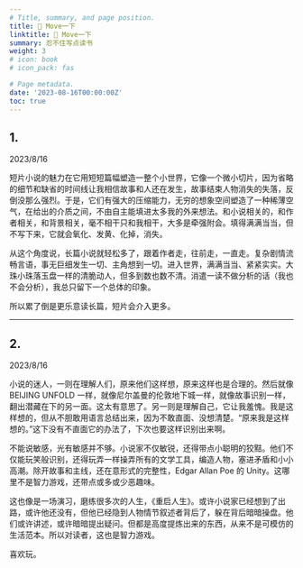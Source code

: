 ```yaml
---
# Title, summary, and page position.
title: 🎨 Move一下
linktitle: 🎨 Move一下
summary: 忍不住写点读书
weight: 3
# icon: book
# icon_pack: fas

# Page metadata.
date: '2023-08-16T00:00:00Z'
toc: true
---
```


## 1. 

2023/8/16

短片小说的魅力在它用短短篇幅塑造一整个小世界，它像一个微小切片，因为省略的细节和缺省的时间线让我相信故事和人还在发生，故事结束人物消失的失落，反倒没那么强烈。于是，它们有强大的压缩能力，无穷的想象空间塑造了一种稀薄空气，在给出的介质之间，不由自主能填进太多我的外来想法。和小说相关的，和作者相关，和背景相关，毫不相干只和我相干，大多是牵强附会。填得满满当当，但不写下来，它就会氧化、发黄、化掉，消失。

从这个角度说，长篇小说就轻松多了，跟着作者走，往前走，一直走。复杂剧情流畅言语，事无巨细发生一切、主角想到一切。进入世界，满满当当、紧紧实实。大珠小珠落玉盘一样的清脆动人，但多到数也数不清。消遣一读不做分析的话（我也不会分析），我总只留下一个总体的印象。

所以累了倒是更乐意读长篇，短片会介入更多。

---

## 2. 

2023/8/16

小说的迷人，一则在理解人们，原来他们这样想，原来这样也是合理的。然后就像 BEIJING UNFOLD 一样，就像尼尔盖曼的伦敦地下城一样，就像故事识别一样，翻出潜藏在下的另一面。这太有意思了。另一则是理解自己，它让我羞愧。我是这样想的，但从不胆敢用语言总结出来，因为不敢直面、没想清楚。“原来我是这样想的。”这下没有不直面它的办法了，下次也要这样识别出来啊。

不能说敏感，光有敏感并不够。小说家不仅敏锐，还得带点小聪明的狡黠。他们不仅能玩笑般识别，还得玩弄一样操弄所有的文学工具，编造人物，塞进矛盾和小小高潮。除开故事和主线，还在意形式的完整性，Edgar Allan Poe 的 Unity。这哪里不是智力游戏，还带点或多或少恶趣味。

这也像是一场演习，磨练很多次的人生，《重启人生》。或许小说家已经想到了出路，或许他还没有，但他已经隐到人物情节叙述者背后了，躲在背后暗暗操盘。他们或许讲述，或许暗暗提出疑问。但都是高度提炼出来的东西，从来不是可模仿的生活范本。所以对读者，这也是智力游戏。

喜欢玩。
